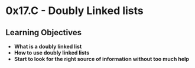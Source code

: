 # 0x17.C - Doubly Linked lists

## Learning Objectives
* **What is a doubly linked list**
* **How to use doubly linked lists**
* **Start to look for the right source of information without too much help**
